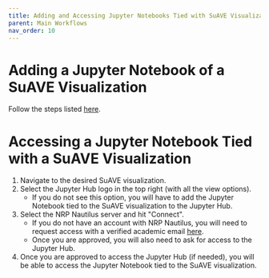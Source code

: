 ```yaml
---
title: Adding and Accessing Jupyter Notebooks Tied with SuAVE Visualizations
parent: Main Workflows
nav_order: 10
---
```


# Adding a Jupyter Notebook of a SuAVE Visualization

Follow the steps listed [here](https://docs.google.com/document/d/1_hE7fin7xvYcFWCa1ukDo8bAH5-ipo6CgWHsObm4cFM/edit#heading=h.rwpzgzb98mp5).


# Accessing a Jupyter Notebook Tied with a SuAVE Visualization

1. Navigate to the desired SuAVE visualization.
2. Select the Jupyter Hub logo in the top right (with all the view options).
   - If you do not see this option, you will have to add the Jupyter Notebook tied to the SuAVE visualization to the Jupyter Hub.
4. Select the NRP Nautilus server and hit "Connect".
    - If you do not have an account with NRP Nautilus, you will need to request access with a verified academic email [here](https://element.nrp-nautilus.io/#/room/#general:matrix.nrp-nautilus.io/$otJHIgxLiCsRjsqEFnM9mfgxutSmHhnpfIb1YQfuRVE).
    - Once you are approved, you will also need to ask for access to the Jupyter Hub.
5. Once you are approved to access the Jupyter Hub (if needed), you will be able to access the Jupyter Notebook tied to the SuAVE visualization.


